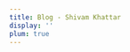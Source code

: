 ```yaml
---
title: Blog - Shivam Khattar
display: ''
plum: true
---
```


<SubNav />

<ListPosts only-date type="blog" />

